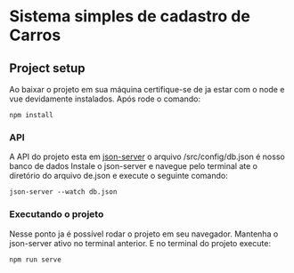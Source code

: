 # Sistema simples de cadastro de Carros

## Project setup

Ao baixar o projeto em sua máquina certifique-se de ja estar com o node e vue devidamente instalados.
Após rode o comando: 
```
npm install
```
### API

A API do projeto esta em [json-server](https://github.com/typicode/json-server) o arquivo /src/config/db.json é nosso banco de dados
Instale o json-server e navegue pelo terminal ate o diretório do arquivo de.json e execute o seguinte comando:

```
json-server --watch db.json
```

### Executando o projeto
Nesse ponto ja é possível rodar o projeto em seu navegador. Mantenha o json-server ativo no terminal anterior. E no terminal do projeto execute:
```
npm run serve
```


